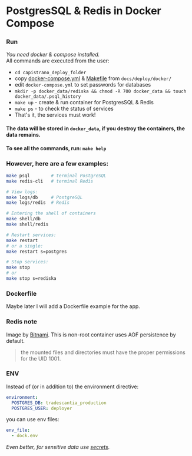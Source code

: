 # PostgresSQL & Redis in Docker Compose

### Run

_You need docker & compose installed._  
All commands are executed from the user:
* `cd capistrano_deploy_folder`
* copy [docker-compose.yml](docker-compose.yml) & [Makefile](Makefile) from `docs/deploy/docker/`
* edit `docker-compose.yml` to set passwords for databases
* `mkdir -p docker_data/rediska && chmod -R 700 docker_data && touch docker_data/.psql_history`
* `make up` - create & run container for PostgresSQL & Redis
* `make ps` - to check the status of services
* That's it, the services must work!

#### The data will be stored in `docker_data`, if you destroy the containers, the data remains.

#### To see all the commands, run: `make help`

### However, here are a few examples:
```bash
make psql        # terminal PostgreSQL
make redis-cli   # terminal Redis

# View logs:  
make logs/db     # PostgreSQL
make logs/redis  # Redis

# Entering the shell of containers 
make shell/db
make shell/redis

# Restart services:
make restart
# or a single:
make restart s=postgres

# Stop services:
make stop
# or
make stop s=rediska
```

### Dockerfile
Maybe later I will add a Dockerfile example for the app.

### Redis note
Image by [Bitnami](https://hub.docker.com/r/bitnami/redis/). This is non-root container uses AOF persistence by default.
> the mounted files and directories must have the proper permissions for the UID 1001.

### ENV
Instead of (or in addition to) the environment directive:
```yaml
environment:
  POSTGRES_DB: tradescantia_production
  POSTGRES_USER: deployer
```
you can use env files:
```yaml
env_file:
  - dock.env
```
*Even better, for sensitive data use [secrets](https://docs.docker.com/engine/swarm/secrets/).*
